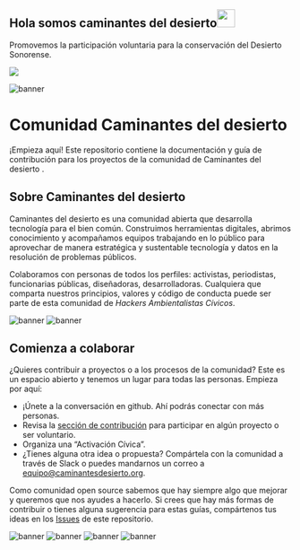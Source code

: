 ## Hola somos caminantes del desierto<img src = "https://raw.githubusercontent.com/MartinHeinz/MartinHeinz/master/wave.gif" width = 32px height = 32px> 

Promovemos la participación voluntaria para la conservación del Desierto Sonorense.

<p>
  <a href="https://github.com/Caminantes-del-desierto"><img src="https://readme-typing-svg.herokuapp.com?&font=IBM+Plex+Sans&color=abcdef&size=15&lines=Promovemos+el+cuidado+y;restauración+del+desierto+de+sonora;Para+las+generaciones+futuras!;Somos+caminantes+del+desierto;" /></a>
</p>
<img src="https://github.com/Caminantes-del-desierto/.github/blob/main/profile/CDD%20v4.0%202022_white.png" alt="banner"/>

# Comunidad Caminantes del desierto 

¡Empieza aquí! Este repositorio contiene la documentación y guía de contribución para los proyectos de la comunidad de Caminantes del desierto .

## Sobre Caminantes del desierto 

Caminantes del desierto  es una comunidad abierta que desarrolla tecnología para el bien común. Construimos herramientas digitales, abrimos conocimiento y acompañamos equipos trabajando en lo público para aprovechar de manera estratégica y sustentable tecnología y datos en la resolución de problemas públicos.

Colaboramos con personas de todos los perfiles: activistas, periodistas, funcionarias públicas, diseñadoras, desarrolladoras. Cualquiera que comparta nuestros principios, valores y código de conducta puede ser parte de esta comunidad de _Hackers Ambientalistas Cívicos_.

<img src="https://github.com/Caminantes-del-desierto/.github/blob/main/WhatsApp%20Image%202023-06-07%20at%208.53.28%20PM.jpeg" alt="banner"/>
<img src="https://github.com/Caminantes-del-desierto/.github/blob/main/WhatsApp%20Image%202023-06-07%20at%208.53.27%20PM%20(4).jpeg" alt="banner"/>

## Comienza a colaborar

¿Quieres contribuir a proyectos o a los procesos de la comunidad? Este es un espacio abierto y tenemos un lugar para todas las personas. Empieza por aquí:

- ¡Únete a la conversación en github. Ahí podrás conectar con más personas.
- Revisa la [sección de contribución](#contribuye-a-un-proyecto) para participar en algún proyecto o ser voluntario.
- Organiza una “Activación Cívica”.
- ¿Tienes alguna otra idea o propuesta? Compártela con la comunidad a través de Slack o puedes mandarnos un correo a [equipo@caminantesdesierto.org](colectivo@caminantesdeldesierto.org).

Como comunidad open source sabemos que hay siempre algo que mejorar y queremos que nos ayudes a hacerlo. Si crees que hay más formas de contribuir o tienes alguna sugerencia para estas guías, compártenos tus ideas en los [Issues](https://github.com/orgs/Caminantes-del-desierto/discussions) de este repositorio.

<img src="https://github.com/Caminantes-del-desierto/.github/blob/main/WhatsApp%20Image%202023-06-07%20at%208.53.25%20PM%20(1).jpeg" alt="banner"/>
<img src="https://github.com/Caminantes-del-desierto/.github/blob/main/WhatsApp%20Image%202023-06-07%20at%208.53.26%20PM%20(1).jpeg" alt="banner"/>

<img src="https://github.com/Caminantes-del-desierto/.github/blob/main/WhatsApp%20Image%202023-06-07%20at%208.53.25%20PM.jpeg" alt="banner"/>
<img src="https://github.com/Caminantes-del-desierto/.github/blob/main/WhatsApp%20Image%202023-06-07%20at%208.53.26%20PM%20(2).jpeg" alt="banner"/>




<!--

**Here are some ideas to get you started:**

🙋‍♀️ A short introduction - what is your organization all about?
🌈 Contribution guidelines - how can the community get involved?
👩‍💻 Useful resources - where can the community find your docs? Is there anything else the community should know?
🍿 Fun facts - what does your team eat for breakfast?
🧙 Remember, you can do mighty things with the power of [Markdown](https://docs.github.com/github/writing-on-github/getting-started-with-writing-and-formatting-on-github/basic-writing-and-formatting-syntax)
-->
